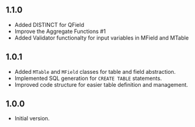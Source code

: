 ## 1.1.0

- Added DISTINCT for QField
- Improve the Aggregate Functions #1
- Added Validator functionalty for input variables in MField and MTable

## 1.0.1

- Added `MTable` and `MField` classes for table and field abstraction.
- Implemented SQL generation for `CREATE TABLE` statements.
- Improved code structure for easier table definition and management.

## 1.0.0

- Initial version.
